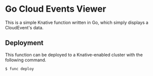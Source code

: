 # Go Cloud Events Viewer

This is a simple Knative function written in Go, which simply displays a CloudEvent's data.

## Deployment

This function can be deployed to a Knative-enabled cluster with the following command.

```
$ func deploy
```
